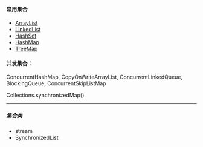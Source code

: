 
#### 常用集合
- [ArrayList](https://github.com/yanhuilee/java_interview/wiki/ArrayList)
- [LinkedList](https://github.com/yanhuilee/java_interview/wiki/LinkedList)
- [HashSet](https://github.com/yanhuilee/java_interview/wiki/Set详解)
- [HashMap](https://github.com/yanhuilee/java_interview/wiki/HashMap)
- [TreeMap](https://github.com/yanhuilee/java_interview/wiki/TreeMap)

#### 并发集合：

ConcurrentHashMap, CopyOnWriteArrayList, ConcurrentLinkedQueue, BlockingQueue, ConcurrentSkipListMap

Collections.synchronizedMap()

---
##### 集合类
- stream
- SynchronizedList
